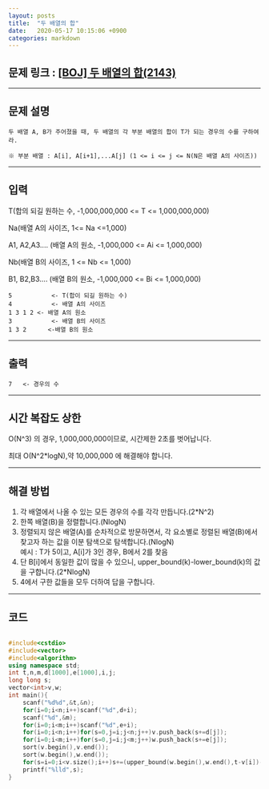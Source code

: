 ```yaml
---
layout: posts
title:  "두 배열의 합"
date:   2020-05-17 10:15:06 +0900
categories: markdown
---
```

## 문제 링크 : [[BOJ] 두 배열의 합(2143)](https://www.acmicpc.net/problem/2143 "[BOJ] 두 배열의 합")
---
## 문제 설명
    두 배열 A, B가 주어졌을 때, 두 배열의 각 부분 배열의 합이 T가 되는 경우의 수를 구하여라.

	※ 부분 배열 : A[i], A[i+1],...A[j] (1 <= i <= j <= N(N은 배열 A의 사이즈))
---
## 입력
T(합의 되길 원하는 수, -1,000,000,000 <= T <= 1,000,000,000)

Na(배열 A의 사이즈, 1<= Na <=1,000)

A1, A2,A3.... (배열 A의 원소, -1,000,000 <= Ai <= 1,000,000)

Nb(배열 B의 사이즈, 1 <= Nb <= 1,000)

B1, B2,B3.... (배열 B의 원소, -1,000,000 <= Bi <= 1,000,000)
```
5			<- T(합이 되길 원하는 수)
4			<- 배열 A의 사이즈
1 3 1 2	<- 배열 A의 원소
3			<- 배열 B의 사이즈
1 3 2	   <-배열 B의 원소
```
---
## 출력
```
7	<- 경우의 수
```
---
## 시간 복잡도 상한
O(N^3) 의 경우, 1,000,000,000이므로, 시간제한 2초를 벗어납니다.

최대 O(N^2*logN),약 10,000,000 에 해결해야 합니다.

---
## 해결 방법
1. 각 배열에서 나올 수 있는 모든 경우의 수를 각각 만듭니다.(2*N^2)
2. 한쪽 배열(B)을 정렬합니다.(NlogN)
3. 정렬되지 않은 배열(A)를 순차적으로 방문하면서, 각 요소별로 정렬된 배열(B)에서 찾고자 하는 값을 이분 탐색으로 탐색합니다.(NlogN)  
예시 : T가 5이고, A[i]가 3인 경우, B에서 2를 찾음
4. 단 B[i]에서 동일한 값이 많을 수 있으니, upper_bound(k)-lower_bound(k)의 값을 구합니다.(2*NlogN)
5. 4에서 구한 값들을 모두 더하여 답을 구합니다.
---
## 코드
``` cpp

#include<cstdio>
#include<vector>
#include<algorithm>
using namespace std;
int t,n,m,d[1000],e[1000],i,j;
long long s;
vector<int>v,w;
int main(){
    scanf("%d%d",&t,&n);
    for(i=0;i<n;i++)scanf("%d",d+i);
    scanf("%d",&m);
    for(i=0;i<m;i++)scanf("%d",e+i);
    for(i=0;i<n;i++)for(s=0,j=i;j<n;j++)v.push_back(s+=d[j]);
    for(i=0;i<m;i++)for(s=0,j=i;j<m;j++)w.push_back(s+=e[j]);
    sort(v.begin(),v.end());
    sort(w.begin(),w.end());
    for(s=i=0;i<v.size();i++)s+=(upper_bound(w.begin(),w.end(),t-v[i])-w.begin())-(lower_bound(w.begin(),w.end(),t-v[i])-w.begin());
    printf("%lld",s);
}

```
